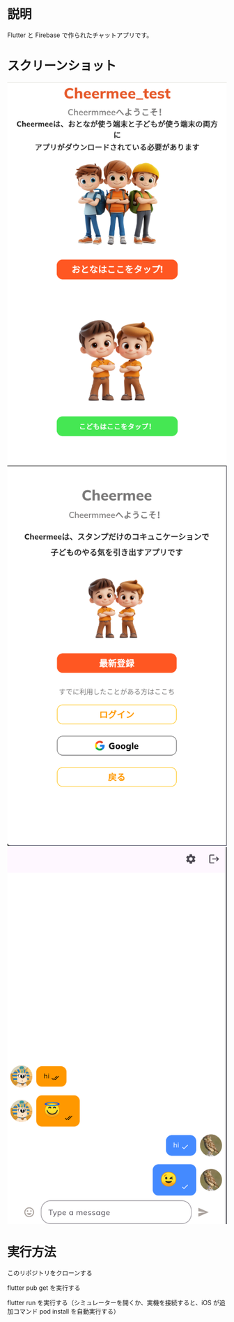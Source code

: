 # 説明

Flutter と Firebase で作られたチャットアプリです。

# スクリーンショット

![alt text](image.png)
<br>
![alt text](image-1.png)
<br>
![alt text](image-2.png)
<br>

# 実行方法

このリポジトリをクローンする<br>

flutter pub get を実行する<br>

flutter run を実行する（シミュレーターを開くか、実機を接続すると、iOS が追加コマンド pod install を自動実行する）<br>
